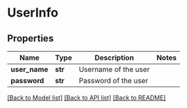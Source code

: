 # UserInfo

## Properties
Name | Type | Description | Notes
------------ | ------------- | ------------- | -------------
**user_name** | **str** | Username of the user | 
**password** | **str** | Password of the user | 

[[Back to Model list]](../README.md#documentation-for-models) [[Back to API list]](../README.md#documentation-for-api-endpoints) [[Back to README]](../README.md)


